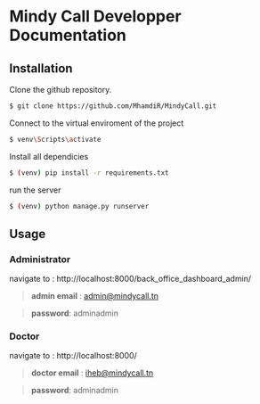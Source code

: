 # Mindy Call Developper Documentation
## Installation

Clone the github repository.

```sh
$ git clone https://github.com/MhamdiR/MindyCall.git
```

Connect to the virtual enviroment of the project

```sh
$ venv\Scripts\activate
```

Install all dependicies

```sh
$ (venv) pip install -r requirements.txt
```

run the server

```sh
$ (venv) python manage.py runserver
```


## Usage
### Administrator
navigate to : http://localhost:8000/back_office_dashboard_admin/
>**admin email** : admin@mindycall.tn

>**password**: adminadmin

### Doctor
navigate to : http://localhost:8000/
>**doctor email** : iheb@mindycall.tn

>**password**: adminadmin
